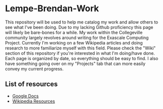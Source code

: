 # Lempe-Brendan-Work
This repository will be used to help me catalog my work and allow others to see what I've been doing. Due to my lacking Github proficiency this page will likely be bare-bones for a while. My work within the Collegeville community largely revolves around writing for the Exascale Computing Project. Currently I'm working on a few Wikipedia articles and doing research to more familiarize myself with this field. Please check the "Wiki" section of this repository if you're interested in what I'm doing/have done. Each page is organized by date, so everything should be easy to find. I also have something going over on my "Projects" tab that can more easily convey my current progress.

## List of resources
- [Google Docs](https://drive.google.com/drive/folders/1k8RXZAl6wsue7XRoa-7dFMJWUSJwIpxP?usp=sharing)
- [Wikipedia Resources](https://en.wikipedia.org/wiki/Wikipedia:Articles_for_creation)
